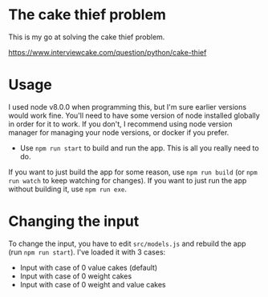 # The cake thief problem

This is my go at solving the cake thief problem.

https://www.interviewcake.com/question/python/cake-thief

# Usage

I used node v8.0.0 when programming this, but I'm sure earlier versions would work fine. You'll need to have some version of node installed globally in order for it to work. If you don't, I recommend using node version manager for managing your node versions, or docker if you prefer.

- Use `npm run start` to build and run the app. This is all you really need to do.

If you want to just build the app for some reason, use `npm run build` (or `npm run watch` to keep watching for changes). If you want to just run the app without building it, use `npm run exe`.

# Changing the input

To change the input, you have to edit `src/models.js` and rebuild the app (run `npm run start`). I've loaded it with 3 cases:

- Input with case of 0 value cakes (default)
- Input with case of 0 weight cakes
- Input with case of 0 weight and value cakes
